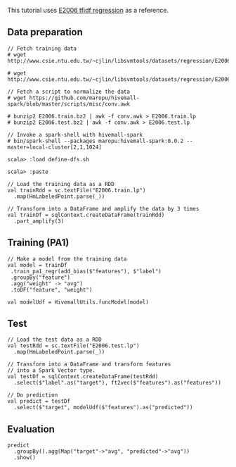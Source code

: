 This tutorial uses [E2006 tfidf regression](https://github.com/myui/hivemall/wiki#e2006-tfidf-regression) as a reference.

Data preparation
--------------------
```
// Fetch training data
# wget http://www.csie.ntu.edu.tw/~cjlin/libsvmtools/datasets/regression/E2006.train.bz2

# wget http://www.csie.ntu.edu.tw/~cjlin/libsvmtools/datasets/regression/E2006.test.bz2

// Fetch a script to normalize the data
# wget https://github.com/maropu/hivemall-spark/blob/master/scripts/misc/conv.awk

# bunzip2 E2006.train.bz2 | awk -f conv.awk > E2006.train.lp
# bunzip2 E2006.test.bz2 | awk -f conv.awk > E2006.test.lp

// Invoke a spark-shell with hivemall-spark
# bin/spark-shell --packages maropu:hivemall-spark:0.0.2 --master=local-cluster[2,1,1024]

scala> :load define-dfs.sh

scala> :paste

// Load the training data as a RDD
val trainRdd = sc.textFile("E2006.train.lp")
  .map(HmLabeledPoint.parse(_))

// Transform into a DataFrame and amplify the data by 3 times
val trainDf = sqlContext.createDataFrame(trainRdd)
  .part_amplify(3)
```

Training (PA1)
--------------------
```
// Make a model from the training data
val model = trainDf
 .train_pa1_regr(add_bias($"features"), $"label")
 .groupBy("feature")
 .agg("weight" -> "avg")
 .toDF("feature", "weight")

val modelUdf = HivemallUtils.funcModel(model)
```

Test
--------------------
```
// Load the test data as a RDD
val testRdd = sc.textFile("E2006.test.lp")
  .map(HmLabeledPoint.parse(_))

// Transform into a DataFrame and transform features
// into a Spark Vector type.
val testDf = sqlContext.createDataFrame(testRdd)
  .select($"label".as("target"), ft2vec($"features").as("features"))

// Do prediction
val predict = testDf
  .select($"target", modelUdf($"features").as("predicted"))
```

Evaluation
--------------------
```
predict
  .groupBy().agg(Map("target"->"avg", "predicted"->"avg"))
  .show()
```

